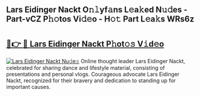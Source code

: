 ## Lars Eidinger Nackt O𝚗𝚕yf𝚊ns L𝚎a𝚔ed N𝚞𝚍es - Part-vCZ P𝚑𝚘tos Vi𝚍𝚎o - H𝚘𝚝 Part L𝚎a𝚔s WRs6z

# <h2><a href="http://kf1p1qu.oniu.top/?m=Lars+Eidinger+Nackt">🔗👉 🔴 Lars Eidinger Nackt P𝚑ot𝚘𝚜 V𝚒d𝚎o</a></h2>

[![Lars Eidinger Nackt Nu𝚍e𝚜](https://i.imgur.com/0qMVB7G.gif)](http://kf1p1qu.oniu.top/?m=Lars+Eidinger+Nackt)
Online thought leader Lars Eidinger Nackt, celebrated for sharing dance and lifestyle material, consisting of presentations and personal vlogs. Courageous advocate Lars Eidinger Nackt, recognized for their bravery and dedication to standing up for important causes.  
